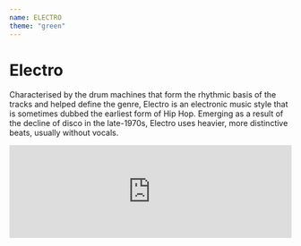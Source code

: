 ```yaml
---
name: ELECTRO
theme: "green"
---
```


# Electro

Characterised by the drum machines that form the rhythmic basis of the tracks and helped define the genre, Electro is an electronic music style that is sometimes dubbed the earliest form of Hip Hop. Emerging as a result of the decline of disco in the late-1970s, Electro uses heavier, more distinctive beats, usually without vocals. 



<iframe width="100%" height="166" scrolling="no" frameborder="no" allow="autoplay" src="https://w.soundcloud.com/player/?url=https%3A//api.soundcloud.com/tracks/768006967%3Fsecret_token%3Ds-Hs6En&color=%231b1a65&auto_play=true&hide_related=true&show_comments=false&show_user=true&show_reposts=false&show_teaser=false"></iframe>
